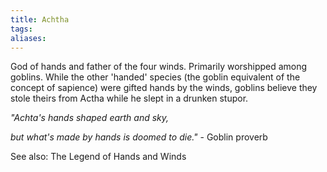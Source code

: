 ```yaml
---
title: Achtha
tags: 
aliases:
---
```

God of hands and father of the four winds. Primarily worshipped among goblins. While the other 'handed' species (the goblin equivalent of the concept of sapience) were gifted hands by the winds, goblins believe they stole theirs from Actha while he slept in a drunken stupor.

*"Achta's hands shaped earth and sky,*

*but what's made by hands is doomed to die."* - Goblin proverb

See also: The Legend of Hands and Winds